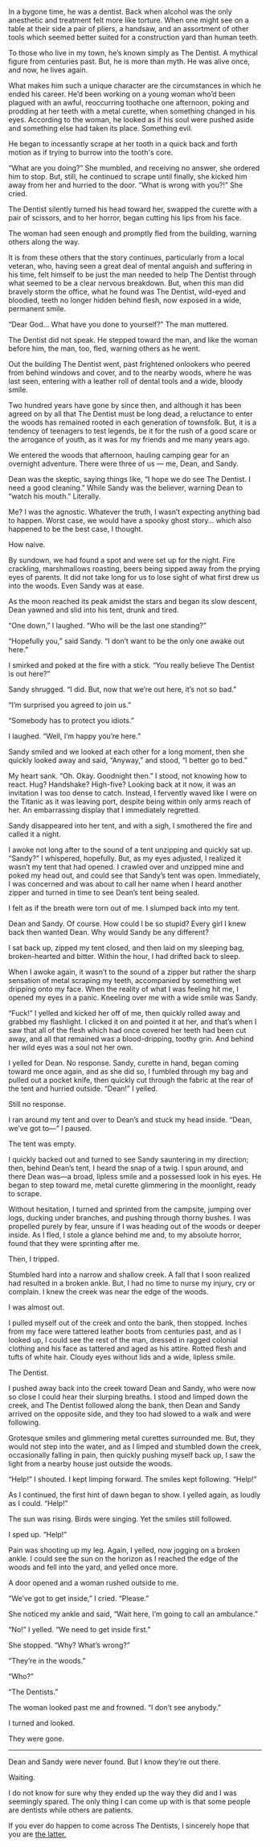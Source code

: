 In a bygone time, he was a dentist. Back when alcohol was the only anesthetic and treatment felt more like torture. When one might see on a table at their side a pair of pliers, a handsaw, and an assortment of other tools which seemed better suited for a construction yard than human teeth. 

To those who live in my town, he’s known simply as The Dentist. A mythical figure from centuries past. But, he is more than myth. He was alive once, and now, he lives again.

What makes him such a unique character are the circumstances in which he ended his career. He’d been working on a young woman who’d been plagued with an awful, reoccurring toothache one afternoon, poking and prodding at her teeth with a metal curette, when something changed in his eyes. According to the woman, he looked as if his soul were pushed aside and something else had taken its place. Something evil.

He began to incessantly scrape at her tooth in a quick back and forth motion as if trying to burrow into the tooth's core. 

“What are you doing?” She mumbled, and receiving no answer, she ordered him to stop. But, still, he continued to scrape until finally, she kicked him away from her and hurried to the door. “What is wrong with you?!” She cried.

The Dentist silently turned his head toward her, swapped the curette with a pair of scissors, and to her horror, began cutting his lips from his face.

The woman had seen enough and promptly fled from the building, warning others along the way.

It is from these others that the story continues, particularly from a local veteran, who, having seen a great deal of mental anguish and suffering in his time, felt himself to be just the man needed to help The Dentist through what seemed to be a clear nervous breakdown. But, when this man did bravely storm the office, what he found was The Dentist, wild-eyed and bloodied, teeth no longer hidden behind flesh, now exposed in a wide, permanent smile.

“Dear God… What have you done to yourself?” The man muttered.

The Dentist did not speak. He stepped toward the man, and like the woman before him, the man, too, fled, warning others as he went.

Out the building The Dentist went, past frightened onlookers who peered from behind windows and cover, and to the nearby woods, where he was last seen, entering with a leather roll of dental tools and a wide, bloody smile.

Two hundred years have gone by since then, and although it has been agreed on by all that The Dentist must be long dead, a reluctance to enter the woods has remained rooted in each generation of townsfolk. But, it is a tendency of teenagers to test legends, be it for the rush of a good scare or the arrogance of youth, as it was for my friends and me many years ago.

We entered the woods that afternoon, hauling camping gear for an overnight adventure. There were three of us — me, Dean, and Sandy. 

Dean was the skeptic, saying things like, “I hope we do see The Dentist. I need a good cleaning.” While Sandy was the believer, warning Dean to “watch his mouth.” Literally. 

Me? I was the agnostic. Whatever the truth, I wasn’t expecting anything bad to happen. Worst case, we would have a spooky ghost story… which also happened to be the best case, I thought. 

How naive.

By sundown, we had found a spot and were set up for the night. Fire crackling, marshmallows roasting, beers being sipped away from the prying eyes of parents. It did not take long for us to lose sight of what first drew us into the woods. Even Sandy was at ease. 

As the moon reached its peak amidst the stars and began its slow descent, Dean yawned and slid into his tent, drunk and tired.

“One down,” I laughed. “Who will be the last one standing?”

“Hopefully you,” said Sandy. “I don’t want to be the only one awake out here.”

I smirked and poked at the fire with a stick. “You really believe The Dentist is out here?”

Sandy shrugged. “I did. But, now that we’re out here, it’s not so bad.”

“I’m surprised you agreed to join us.”

“Somebody has to protect you idiots.”

I laughed. “Well, I’m happy you’re here.”

Sandy smiled and we looked at each other for a long moment, then she quickly looked away and said, “Anyway,” and stood, “I better go to bed.”

My heart sank. “Oh. Okay. Goodnight then.” I stood, not knowing how to react. Hug? Handshake? High-five? Looking back at it now, it was an invitation I was too dense to catch. Instead, I fervently waved like I were on the Titanic as it was leaving port, despite being within only arms reach of her. An embarrassing display that I immediately regretted.

Sandy disappeared into her tent, and with a sigh, I smothered the fire and called it a night.

I awoke not long after to the sound of a tent unzipping and quickly sat up. “Sandy?” I whispered, hopefully. But, as my eyes adjusted, I realized it wasn’t my tent that had opened. I crawled over and unzipped mine and poked my head out, and could see that Sandy’s tent was open. Immediately, I was concerned and was about to call her name when I heard another zipper and turned in time to see Dean’s tent being sealed.

I felt as if the breath were torn out of me. I slumped back into my tent. 

Dean and Sandy. Of course. How could I be so stupid? Every girl I knew back then wanted Dean. Why would Sandy be any different?

I sat back up, zipped my tent closed, and then laid on my sleeping bag, broken-hearted and bitter. Within the hour, I had drifted back to sleep.

When I awoke again, it wasn’t to the sound of a zipper but rather the sharp sensation of metal scraping my teeth, accompanied by something wet dripping onto my face. When the reality of what I was feeling hit me, I opened my eyes in a panic. Kneeling over me with a wide smile was Sandy.

“Fuck!” I yelled and kicked her off of me, then quickly rolled away and grabbed my flashlight. I clicked it on and pointed it at her, and that’s when I saw that all of the flesh which had once covered her teeth had been cut away, and all that remained was a blood-dripping, toothy grin. And behind her wild eyes was a soul not her own.

I yelled for Dean. No response. Sandy, curette in hand, began coming toward me once again, and as she did so, I fumbled through my bag and pulled out a pocket knife, then quickly cut through the fabric at the rear of the tent and hurried outside. “Dean!” I yelled. 

Still no response.

I ran around my tent and over to Dean’s and stuck my head inside. “Dean, we’ve got to—“ I paused.

The tent was empty. 

I quickly backed out and turned to see Sandy sauntering in my direction; then, behind Dean’s tent, I heard the snap of a twig. I spun around, and there Dean was—a broad, lipless smile and a possessed look in his eyes. He began to step toward me, metal curette glimmering in the moonlight, ready to scrape.

Without hesitation, I turned and sprinted from the campsite, jumping over logs, ducking under branches, and pushing through thorny bushes. I was propelled purely by fear, unsure if I was heading out of the woods or deeper inside. As I fled, I stole a glance behind me and, to my absolute horror, found that they were sprinting after me.

Then, I tripped.

Stumbled hard into a narrow and shallow creek. A fall that I soon realized had resulted in a broken ankle. But, I had no time to nurse my injury, cry or complain. I knew the creek was near the edge of the woods. 

I was almost out.

I pulled myself out of the creek and onto the bank, then stopped. Inches from my face were tattered leather boots from centuries past, and as I looked up, I could see the rest of the man, dressed in ragged colonial clothing and his face as tattered and aged as his attire. Rotted flesh and tufts of white hair. Cloudy eyes without lids and a wide, lipless smile.

The Dentist.

I pushed away back into the creek toward Dean and Sandy, who were now so close I could hear their slurping breaths. I stood and limped down the creek, and The Dentist followed along the bank, then Dean and Sandy arrived on the opposite side, and they too had slowed to a walk and were following.

Grotesque smiles and glimmering metal curettes surrounded me. But, they would not step into the water, and as I limped and stumbled down the creek, occasionally falling in pain, then quickly pushing myself back up, I saw the light from a nearby house just outside the woods.

“Help!” I shouted. I kept limping forward. The smiles kept following. “Help!”

As I continued, the first hint of dawn began to show. I yelled again, as loudly as I could. “Help!” 

The sun was rising. Birds were singing. Yet the smiles still followed. 

I sped up. “Help!”

Pain was shooting up my leg. Again, I yelled, now jogging on a broken ankle. I could see the sun on the horizon as I reached the edge of the woods and fell into the yard, and yelled once more.

A door opened and a woman rushed outside to me.

“We’ve got to get inside,” I cried. “Please.”

She noticed my ankle and said, “Wait here, I’m going to call an ambulance.”

“No!” I yelled. “We need to get inside first.”

She stopped. “Why? What’s wrong?”

“They’re in the woods.”

“Who?”

“The Dentists.”

The woman looked past me and frowned. “I don’t see anybody.”

I turned and looked. 

They were gone.

_______________________________

Dean and Sandy were never found. But I know they’re out there. 

Waiting.

I do not know for sure why they ended up the way they did and I was seemingly spared. The only thing I can come up with is that some people are dentists while others are patients.

If you ever do happen to come across The Dentists, I sincerely hope that you are [the latter.](https://www.reddit.com/user/FishermanTales/comments/qjvwoi/subscribe_to_rfishermantales/?utm_source=share&utm_medium=ios_app&utm_name=iossmf)